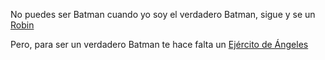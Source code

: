 No puedes ser Batman cuando yo soy el verdadero Batman, sigue y se un [Robin](../robin/robin.md)

Pero, para ser un verdadero Batman te hace falta un [Ejército de Ángeles](../ejercito/ejercito.md)